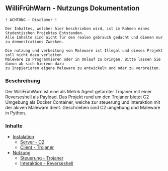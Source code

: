 ## WilliFrühWarn - Nutzungs Dokumentation
```
! ACHTUNG - Disclamer !

Der Inhaltes, welcher hier beschrieben wird, ist im Rahmen eines Studentischen Projektes Entstanden.
Alle Inhalte sind nicht für den realen gebrauch gedacht und dienen nur zu demonstrations Zwecken.

Die nutzung und verbeitung von Maleware ist Illegal und dieses Projekt soll nicht dazu verleiten
Maleware zu Programmieren oder in Umlauf zu bringen. Bitte lassen Sie davon ab sich hiervon dazu
zu Inspierieren eigene Maleware zu entwickeln und oder zu verbreiten.
```
### Beschreibung
Der WilliFrühWarn ist eine als Metrik Agent getarnter Trojaner mit einer Reverseshell als Payload.
Das Projekt rund um den Trojaner bietet C2 Umgebung als Docker Container, welche zur steuerung und
interaktion mit der akiven Maleware dient. Geschrieben sind C2 umgebung und Maleware in Python.

### Inhalte
- [Instalation]()
  - [Server - C2]()
  - [Client - Trojaner]()
- [Nutzung]()
  - [Steuerung - Trojaner]()
  - [Interaktion - Reverseshell]()
